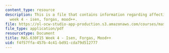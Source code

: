 ```yaml
---
content_type: resource
description: This is a file that contains information regarding affective computing
  week 4 - isen, forgas, mood++.
file: https://ol-ocw-studio-app-production.s3.amazonaws.com/courses/mas-630-affective-computing-fall-2015/f4f57ffa457b4c41bd91cda79d512777_MITMAS_630F15_Week4.pdf
file_type: application/pdf
resourcetype: Document
title: MAS.630F15 Week 4 - Isen, Forgas, Mood++
uid: f4f57ffa-457b-4c41-bd91-cda79d512777
---
```

